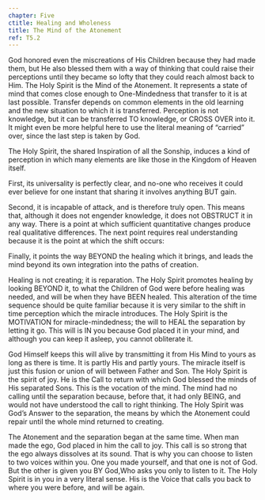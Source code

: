 ```yaml
---
chapter: Five
ctitle: Healing and Wholeness
title: The Mind of the Atonement
ref: T5.2
---
```


God honored even the miscreations of His Children because they had made
them, but He also blessed them with a way of thinking that could raise
their perceptions until they became so lofty that they could reach
almost back to Him. The Holy Spirit is the Mind of the Atonement. It
represents a state of mind that comes close enough to One-Mindedness
that transfer to it is at last possible. Transfer depends on common
elements in the old learning and the new situation to which it is
transferred. Perception is not knowledge, but it can be transferred TO
knowledge, or CROSS OVER into it. It might even be more helpful here to
use the literal meaning of “carried” over, since the last step is taken
by God.

The Holy Spirit, the shared Inspiration of all the Sonship, induces a
kind of perception in which many elements are like those in the Kingdom
of Heaven itself.

<div class="indent">

First, its universality is perfectly clear, and no-one who receives it
could ever believe for one instant that sharing it involves anything
BUT gain.

Second, it is incapable of attack, and is therefore truly open. This
means that, although it does not engender knowledge, it does not
OBSTRUCT it in any way. There is a point at which sufficient
quantitative changes produce real qualitative differences. The next
point requires real understanding because it is the point at which the
shift occurs:

Finally, it points the way BEYOND the healing which it brings, and
leads the mind beyond its own integration into the paths of creation.
</div>

Healing is not creating; it is reparation. The Holy Spirit promotes
healing by looking BEYOND it, to what the Children of God were before
healing was needed, and will be when they have BEEN healed. This
alteration of the time sequence should be quite familiar because it is
very similar to the shift in time perception which the miracle
introduces. The Holy Spirit is the MOTIVATION for miracle-mindedness;
the will to HEAL the separation by letting it go. This will is IN you
because God placed it in your mind, and
although you can keep it asleep, you cannot obliterate it.

God Himself keeps this will alive by transmitting it from His Mind to
yours as long as there is time. It is partly His and partly yours. The
miracle itself is just this fusion or union of will between Father and
Son. The Holy Spirit is the spirit of joy. He is the Call to return with
which God blessed the minds of His separated Sons. This is the vocation
of the mind. The mind had no calling until the separation because,
before that, it had only BEING, and would not have understood the call
to right thinking. The Holy Spirit was God’s Answer to the separation,
the means by which the Atonement could repair until the whole mind
returned to creating.

The Atonement and the separation began at the same time. When man made
the ego, God placed in him the call to joy. This call is so strong that
the ego always dissolves at its sound. That is why you can choose to
listen to two voices within you. One you made yourself, and that one is
not of God. But the other is given you BY God,Who asks you only to
listen to it. The Holy Spirit is in you in a very literal sense. His is
the Voice that calls you back to where you were before, and will be
again.

